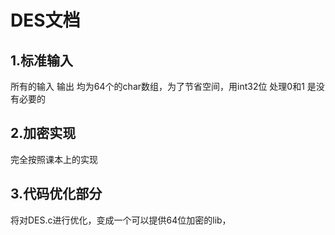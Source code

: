 # DES文档

## 1.标准输入

所有的输入 输出 均为64个的char数组，为了节省空间，用int32位 处理0和1 是没有必要的 





## 2.加密实现

完全按照课本上的实现





## 3.代码优化部分

将对DES.c进行优化，变成一个可以提供64位加密的lib，
